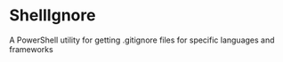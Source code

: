 # ShellIgnore
A PowerShell utility for getting .gitignore files for specific languages and frameworks
